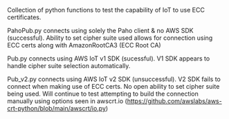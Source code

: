 Collection of python functions to test the capability of IoT to use ECC certificates.

PahoPub.py connects using solely the Paho client & no AWS SDK (successful). Ability to set cipher suite used allows for connection using ECC certs along with AmazonRootCA3 (ECC Root CA)

Pub.py connects using AWS IoT v1 SDK (sucessful). V1 SDK appears to handle cipher suite selection automatically.

Pub_v2.py connects using AWS IoT v2 SDK (unsuccessful). V2 SDK fails to connect when making use of ECC certs. No open ability to set cipher suite being used. Will continue to test attempting to build the connection manually using options seen in awscrt.io (https://github.com/awslabs/aws-crt-python/blob/main/awscrt/io.py)